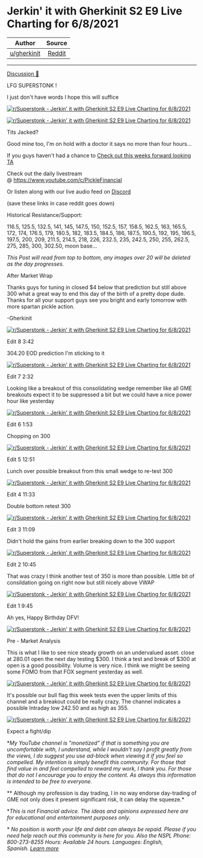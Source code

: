 Jerkin' it with Gherkinit S2 E9 Live Charting for 6/8/2021
==========================================================

| Author       | Source       | 
| :-------------: |:-------------:|
|  [u/gherkinit](https://www.reddit.com/user/gherkinit/) | [Reddit](https://www.reddit.com/r/Superstonk/comments/nv3c4e/jerkin_it_with_gherkinit_s2_e9_live_charting_for/) | 

---

[Discussion 🦍](https://www.reddit.com/r/Superstonk/search?q=flair_name%3A%22Discussion%20%F0%9F%A6%8D%22&restrict_sr=1)

LFG SUPERSTONK !

I just don't have words I hope this will suffice

[![r/Superstonk - Jerkin' it with Gherkinit S2 E9 Live Charting for 6/8/2021](https://preview.redd.it/8dpzmn9rg1471.png?width=1465&format=png&auto=webp&s=dfab7b10ea938f6b063a14e4b4103efab5c8fffe)](https://preview.redd.it/8dpzmn9rg1471.png?width=1465&format=png&auto=webp&s=dfab7b10ea938f6b063a14e4b4103efab5c8fffe)

[![r/Superstonk - Jerkin' it with Gherkinit S2 E9 Live Charting for 6/8/2021](https://preview.redd.it/nafcxvipe1471.png?width=268&format=png&auto=webp&s=75b5f1964e6a5da71ed7633372cdb7b956ddc400)](https://preview.redd.it/nafcxvipe1471.png?width=268&format=png&auto=webp&s=75b5f1964e6a5da71ed7633372cdb7b956ddc400)

Tits Jacked?

Good mine too, I'm on hold with a doctor it says no more than four hours...

If you guys haven't had a chance to [Check out this weeks forward looking TA](https://www.reddit.com/r/Superstonk/comments/ntsm5a/jerkin_it_with_gherkinit_forward_looking_ta_for/)

Check out the daily livestream @ <https://www.youtube.com/c/PickleFinancial>

Or listen along with our live audio feed on [Discord](https://discord.gg/HbqnUVsSrH)

(save these links in case reddit goes down)

Historical Resistance/Support:

116.5, 125.5, 132.5, 141, 145, 147.5, 150, 152.5, 157, 158.5, 162.5, 163, 165.5, 172, 174, 176.5, 179, 180.5, 182, 183.5, 184.5, 186, 187.5, 190.5, 192, 195, 196.5, 197.5, 200, 209, 211.5, 214.5, 218, 226, 232.5, 235, 242.5, 250, 255, 262.5, 275, 285, 300, 302.50, moon base...

*This Post will read from top to bottom, any images over 20 will be deleted as the day progresses.*

After Market Wrap

Thanks guys for tuning in closed $4 below that prediction but still above 300 what a great way to end this day of the birth of a pretty dope dude. Thanks for all your support guys see you bright and early tomorrow with more spartan pickle action.

-Gherkinit

[![r/Superstonk - Jerkin' it with Gherkinit S2 E9 Live Charting for 6/8/2021](https://preview.redd.it/dijyqmzrl3471.png?width=730&format=png&auto=webp&s=d7381d89a672114ca8076d1e384cea61843f681e)](https://preview.redd.it/dijyqmzrl3471.png?width=730&format=png&auto=webp&s=d7381d89a672114ca8076d1e384cea61843f681e)

Edit 8 3:42

304.20 EOD prediction I'm sticking to it

[![r/Superstonk - Jerkin' it with Gherkinit S2 E9 Live Charting for 6/8/2021](https://preview.redd.it/yx7fya41i3471.png?width=1551&format=png&auto=webp&s=216421c686087e73a0663fae4ecd54d92e55a1b4)](https://preview.redd.it/yx7fya41i3471.png?width=1551&format=png&auto=webp&s=216421c686087e73a0663fae4ecd54d92e55a1b4)

Edit 7 2:32

Looking like a breakout of this consolidating wedge remember like all GME breakouts expect it to be suppressed a bit but we could have a nice power hour like yesterday

[![r/Superstonk - Jerkin' it with Gherkinit S2 E9 Live Charting for 6/8/2021](https://preview.redd.it/27fgmytl53471.png?width=1552&format=png&auto=webp&s=24382491d88e6dc7bd7861bf05d654400ba78ce6)](https://preview.redd.it/27fgmytl53471.png?width=1552&format=png&auto=webp&s=24382491d88e6dc7bd7861bf05d654400ba78ce6)

Edit 6 1:53

Chopping on 300

[![r/Superstonk - Jerkin' it with Gherkinit S2 E9 Live Charting for 6/8/2021](https://preview.redd.it/vmni6nmjy2471.png?width=1554&format=png&auto=webp&s=e54bbc8c32bca7a24c05782633c186fb2ee73aa8)](https://preview.redd.it/vmni6nmjy2471.png?width=1554&format=png&auto=webp&s=e54bbc8c32bca7a24c05782633c186fb2ee73aa8)

Edit 5 12:51

Lunch over possible breakout from this small wedge to re-test 300

[![r/Superstonk - Jerkin' it with Gherkinit S2 E9 Live Charting for 6/8/2021](https://preview.redd.it/tae8uenhn2471.png?width=1537&format=png&auto=webp&s=e3f848b491a9843a0fd29ffde449a439176f65be)](https://preview.redd.it/tae8uenhn2471.png?width=1537&format=png&auto=webp&s=e3f848b491a9843a0fd29ffde449a439176f65be)

Edit 4 11:33

Double bottom retest 300

[![r/Superstonk - Jerkin' it with Gherkinit S2 E9 Live Charting for 6/8/2021](https://preview.redd.it/zpc0iexm92471.png?width=1523&format=png&auto=webp&s=414cc1b66d8a5e433e94e9ec012dd41c8b717b7c)](https://preview.redd.it/zpc0iexm92471.png?width=1523&format=png&auto=webp&s=414cc1b66d8a5e433e94e9ec012dd41c8b717b7c)

Edit 3 11:09

Didn't hold the gains from earlier breaking down to the 300 support

[![r/Superstonk - Jerkin' it with Gherkinit S2 E9 Live Charting for 6/8/2021](https://preview.redd.it/ro41g7cd52471.png?width=1502&format=png&auto=webp&s=e1312e0fcf1c7f6a724fde70f31b83d94efff878)](https://preview.redd.it/ro41g7cd52471.png?width=1502&format=png&auto=webp&s=e1312e0fcf1c7f6a724fde70f31b83d94efff878)

Edit 2 10:45

That was crazy I think another test of 350 is more than possible. Little bit of consildation going on right now but still nicely above VWAP

[![r/Superstonk - Jerkin' it with Gherkinit S2 E9 Live Charting for 6/8/2021](https://preview.redd.it/8z6yjqrk02471.png?width=1556&format=png&auto=webp&s=492eb7721295dd9845a88b82ddd8fa89b8d53835)](https://preview.redd.it/8z6yjqrk02471.png?width=1556&format=png&auto=webp&s=492eb7721295dd9845a88b82ddd8fa89b8d53835)

Edit 1 9:45

Ah yes, Happy Birthday DFV!

[![r/Superstonk - Jerkin' it with Gherkinit S2 E9 Live Charting for 6/8/2021](https://preview.redd.it/akd3lnd5q1471.png?width=1539&format=png&auto=webp&s=2fd5480997420b972f77aed1752303e0542d1b07)](https://preview.redd.it/akd3lnd5q1471.png?width=1539&format=png&auto=webp&s=2fd5480997420b972f77aed1752303e0542d1b07)

Pre - Market Analysis

This is what I like to see nice steady growth on an undervalued asset. close at 280.01 open the next day testing $300. I think a test and break of $300 at open is a good possibility. Volume is very nice. I think we might be seeing some FOMO from that FOX segment yesterday as well.

[![r/Superstonk - Jerkin' it with Gherkinit S2 E9 Live Charting for 6/8/2021](https://preview.redd.it/9g2gn5zof1471.png?width=1504&format=png&auto=webp&s=2c08270aacd03f39b6750de0523848ccff17d079)](https://preview.redd.it/9g2gn5zof1471.png?width=1504&format=png&auto=webp&s=2c08270aacd03f39b6750de0523848ccff17d079)

It's possible our bull flag this week tests even the upper limits of this channel and a breakout could be really crazy. The channel indicates a possible Intraday low 242.50 and as high as 355.

[![r/Superstonk - Jerkin' it with Gherkinit S2 E9 Live Charting for 6/8/2021](https://preview.redd.it/1eqbp8yeg1471.png?width=1537&format=png&auto=webp&s=93ebece9668c263aa6f4dad096cbc252838134c6)](https://preview.redd.it/1eqbp8yeg1471.png?width=1537&format=png&auto=webp&s=93ebece9668c263aa6f4dad096cbc252838134c6)

Expect a fight/dip

**My YouTube channel is "monetized" if that is something you are uncomfortable with, I understand, while I wouldn't say I profit greatly from the views, I do suggest you use ad-block when viewing it if you feel so compelled.* *My intention is simply benefit this community. For those that find value in and feel compelled to reward my work, I thank you. For those that do not I encourage you to enjoy the content. As always this information is intended to be free to everyone.*

** Although my profession is day trading, I in no way endorse day-trading of GME not only does it present significant risk, it can delay the squeeze.*

**This is not Financial advice. The ideas and opinions expressed here are for educational and entertainment purposes only.*

* *No position is worth your life and debt can always be repaid. Please if you need help reach out this community is here for you. Also the NSPL Phone: 800-273-8255 Hours: Available 24 hours. Languages: English, Spanish.* [*Learn more*](https://suicidepreventionlifeline.org/)
